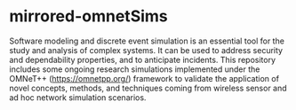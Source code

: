 # mirrored-omnetSims

Software modeling and discrete event simulation is an essential tool for the study and analysis of complex systems. It can be used to address security and dependability properties, and to anticipate incidents. This repository includes some ongoing research simulations implemented  under the OMNeT++ (https://omnetpp.org/) framework to validate the application of novel concepts, methods, and techniques coming from wireless sensor and ad hoc network simulation scenarios. 

